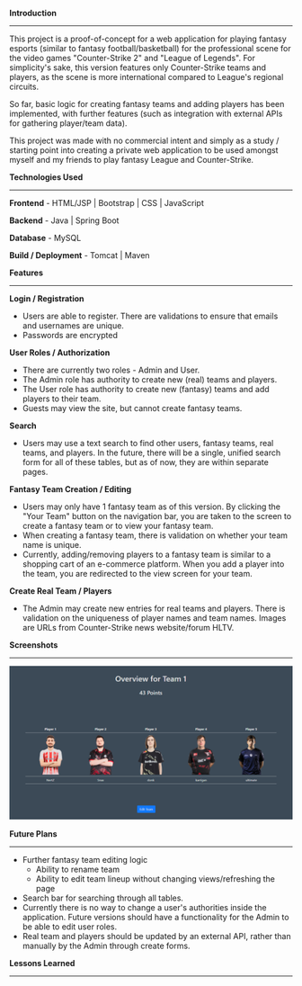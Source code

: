 **Introduction**
_____
This project is a proof-of-concept for a web application for playing fantasy esports (similar to fantasy football/basketball) for the professional scene for the video games "Counter-Strike 2" and "League of Legends". For simplicity's sake, this version features only Counter-Strike teams and players, as the scene is more international compared to League's regional circuits. 

So far, basic logic for creating fantasy teams and adding players has been implemented, with further features (such as integration with external APIs for gathering player/team data). 

This project was made with no commercial intent and simply as a study / starting point into creating a private web application to be used amongst myself and my friends to play fantasy League and Counter-Strike. 


**Technologies Used**
____
**Frontend** - HTML/JSP | Bootstrap | CSS | JavaScript 

**Backend** - Java | Spring Boot 

**Database** - MySQL

**Build / Deployment** - Tomcat | Maven

**Features**
______
**Login / Registration** 
- Users are able to register. There are validations to ensure that emails and usernames are unique. 
- Passwords are encrypted 

**User Roles / Authorization** 
- There are currently two roles - Admin and User. 
- The Admin role has authority to create new (real) teams and players. 
- The User role has authority to create new (fantasy) teams and add players to their team. 
- Guests may view the site, but cannot create fantasy teams. 


**Search** 
- Users may use a text search to find other users, fantasy teams, real teams, and players. In the future, there will be a single, unified search form for all of these tables, but as of now, they are within separate pages. 

**Fantasy Team Creation / Editing** 
- Users may only have 1 fantasy team as of this version. By clicking the "Your Team" button on the navigation bar, you are taken to the screen to create a fantasy team or to view your fantasy team. 
- When creating a fantasy team, there is validation on whether your team name is unique. 
- Currently, adding/removing players to a fantasy team is similar to a shopping cart of an e-commerce platform. When you add a player into the team, you are redirected to the view screen for your team. 

**Create Real Team / Players**
- The Admin may create new entries for real teams and players. There is validation on the uniqueness of player names and team names. Images are URLs from Counter-Strike news website/forum HLTV. 


**Screenshots**
____
![View User Team](/Screenshots/view_user_team.png)


**Future Plans**
____
- Further fantasy team editing logic
	- Ability to rename team
	- Ability to edit team lineup without changing views/refreshing the page
- Search bar for searching through all tables. 
- Currently there is no way to change a user's authorities inside the application. Future versions should have a functionality for the Admin to be able to edit user roles. 
- Real team and players should be updated by an external API, rather than manually by the Admin through create forms. 



**Lessons Learned**
____



